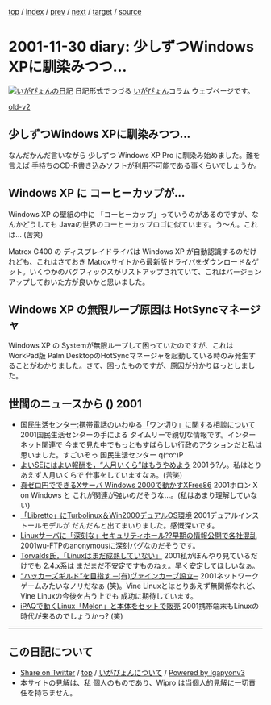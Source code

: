 [top](../index.html) 
 / [index](index.html) 
 / [prev](ig011129.html) 
 / [next](ig011202.html) 
 / [target](http://www.igapyon.jp/igapyon/diary/2001/ig011130.html) 
 / [source](https://github.com/igapyon/diary/blob/master/2001/ig011130.src.md) 

2001-11-30 diary: 少しずつWindows XPに馴染みつつ…
=====================================================================================================
[![いがぴょんの日記](http://www.igapyon.jp/igapyon/diary/images/iga200306s.jpg "いがぴょん")](http://www.igapyon.jp/igapyon/diary/memo/memoigapyon.html) 日記形式でつづる [いがぴょん](http://www.igapyon.jp/igapyon/diary/memo/memoigapyon.html)コラム ウェブページです。

[old-v2](ig011130-orig.html)

## 少しずつWindows XPに馴染みつつ…

なんだかんだ言いながら 少しずつ Windows XP Pro に馴染み始めました。難を言えば 手持ちのCD-R書き込みソフトが利用不可能である事くらいでしょうか。


## Windows XP に コーヒーカップが…

Windows XP の壁紙の中に 「コーヒーカップ」っていうのがあるのですが、なんかどうしても Javaの世界のコーヒーカップロゴに似ています。う～ん。これは…
(苦笑)

Matrox G400 の ディスプレイドライバは Windows XP が自動認識するのだけれども、これはさておき
Matroxサイトから最新版ドライバをダウンロード＆ゲット。いくつかのバグフィックスがリストアップされていて、これはバージョンアップしておいた方が良いかと思いました。

## Windows XP の無限ループ原因は HotSyncマネージャ

Windows XP の Systemが無限ループして困っていたのですが、これは WorkPad版
Palm DesktopのHotSyncマネージャを起動している時のみ発生することがわかりました。さて、困ったものですが、原因が分かりほっとしました。

## 世間のニュースから () 2001

* [国民生活センター:携帯電話のいわゆる「ワン切り」に関する相談について](http://www.kokusen.go.jp/soudan/now/keitai.html)  2001国民生活センターの手による タイムリーで親切な情報です。インターネット関連で 今まで見た中でもっともすばらしい行政のアクションだと私は思いました。すごいぞっ 国民生活センター q(^o^)P
* [よいSEにはよい報酬を，“人月いくら”はもうやめよう](http://itpro.nikkeibp.co.jp/free/ITPro/OPINION/20011118/1/)  2001う?ん。私はとりあえず人月いくらで 仕事をしていますなぁ。(苦笑)
* [真ゼロ円でできるXサーバ Windows 2000で動かすXFree86](http://www.atmarkit.co.jp/flinux/special/cygwin/cygwin01a.html)  2001ホロン X on Windows と これが関連が強いのだそうな…。(私はあまり理解していない)
* [「Libretto」にTurbolinux＆Win2000デュアルOS環境](http://www.zdnet.co.jp/news/bursts/0111/29/toshibadme.html)  2001デュアルインストールモデルが だんだんと出てまいりました。感慨深いです。
* [Linuxサーバに「深刻な」セキュリティホール??早期の情報公開で各社混乱](http://www.zdnet.co.jp/enterprise/0111/29/01112907.html)  2001wu-FTPのanonymousに深刻バグなのだそうです。
* [Torvalds氏，「Linuxはまだ成熟していない」](http://www.zdnet.co.jp/news/0111/28/b_1127_17.html)  2001私がぼんやり見ているだけでも 2.4.x系は まだまだ不安定ですものねぇ。早く安定してほしいなぁ。
* [“ハッカーズギルド”を目指す ─(有)ヴァインカーブ設立─](http://linux.ascii24.com/linux/news/today/2001/11/29/631652-000.html)  2001ネットワークゲームみたいなノリだなぁ (笑)。Vine Linuxとはとりあえず無関係なれど、Vine Linuxの今後を占う上でも 成功に期待しています。
* [iPAQで動くLinux「Melon」と本体をセットで販売](http://www.zdnet.co.jp/news/bursts/0111/29/melon.html)  2001携帯端末もLinuxの時代が来るのでしょうかっ? (笑)


----------------------------------------------------------------------------------------------------

## この日記について

* [Share on Twitter](https://twitter.com/intent/tweet?hashtags=igapyon%2Cdiary%2C%E3%81%84%E3%81%8C%E3%81%B4%E3%82%87%E3%82%93&text=%E5%B0%91%E3%81%97%E3%81%9A%E3%81%A4Windows+XP%E3%81%AB%E9%A6%B4%E6%9F%93%E3%81%BF%E3%81%A4%E3%81%A4%E2%80%A6&url=http%3A%2F%2Fwww.igapyon.jp%2Figapyon%2Fdiary%2F2001%2Fig011130.html) / [top](../index.html) / [いがぴょんについて](http://www.igapyon.jp/igapyon/diary/memo/memoigapyon.html) / [Powered by Igapyonv3](https://github.com/igapyon/igapyonv3)
* 本サイトの見解は、私 個人のものであり、Wipro は当個人的見解に一切責任を持ちません。 
